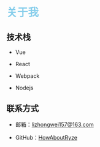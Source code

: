<h1 style="color:skyblue">关于我</h1>

## 技术栈

- Vue

- React

- Webpack

- Nodejs

## 联系方式

- 邮箱：<span style="color:#58bc58">lizhongwei157@163.com</span>

- GitHub：[HowAboutRyze](https://github.com/HowAboutRyze)
